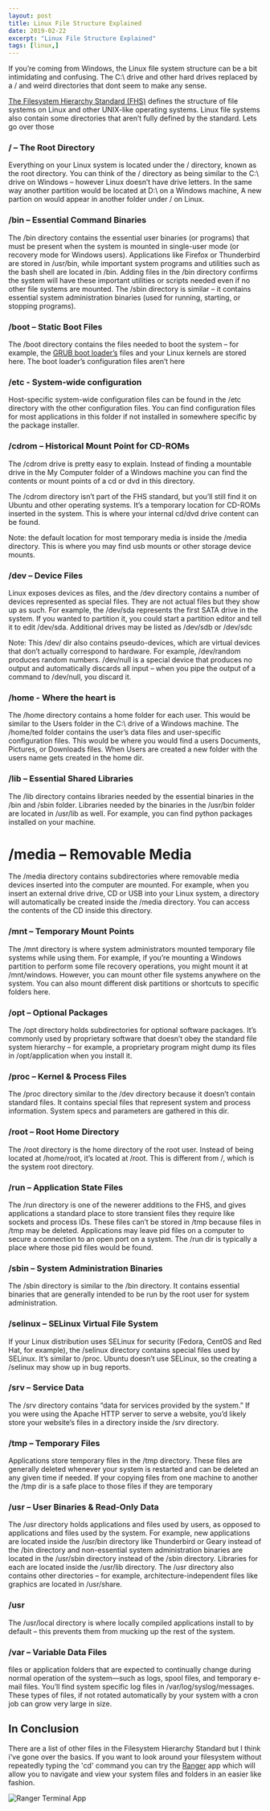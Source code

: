 ```yaml
---
layout: post
title: Linux File Structure Explained
date: 2019-02-22
excerpt: "Linux File Structure Explained"
tags: [linux,]
---
```


If you’re coming from Windows, the Linux file system structure can be a bit intimidating and confusing. The C:\ drive and other hard drives replaced by a / and weird directories that dont seem to make any sense.

[The Filesystem Hierarchy Standard (FHS)](https://en.wikipedia.org/wiki/Filesystem_Hierarchy_Standard) defines the structure of file systems on Linux and other UNIX-like operating systems. Linux file systems also contain some directories that aren’t fully defined by the standard. Lets go over those

### / – The Root Directory
Everything on your Linux system is located under the / directory, known as the root directory. You can think of the / directory as being similar to the C:\ drive on Windows – however Linux doesn’t have drive letters. In the same way another partition would be located at D:\ on a Windows machine, A new partion on would appear in another folder under / on Linux.

### /bin – Essential Command Binaries
The /bin directory contains the essential user binaries (or programs) that must be present when the system is mounted in single-user mode (or recovery mode for Windows users). Applications like Firefox or Thunderbird are stored in /usr/bin, while important system programs and utilities such as the bash shell are located in /bin. Adding files in the /bin directory confirms the system will have these important utilities or scripts needed even if no other file systems are mounted. The /sbin directory is similar – it contains essential system administration binaries (used for running, starting, or stopping programs).

### /boot – Static Boot Files
The /boot directory contains the files needed to boot the system – for example, the [GRUB boot loader’s]((https://www.gnu.org/software/grub/)) files and your Linux kernels are stored here. The boot loader’s configuration files aren’t here

### /etc - System-wide configuration
Host-specific system-wide configuration files can be found in the /etc directory with the other configuration files.
You can find configuration files for most applications
in this folder if not installed in somewhere specific by the package installer.

### /cdrom – Historical Mount Point for CD-ROMs
The /cdrom drive is pretty easy to explain. Instead of finding a mountable drive in the My Computer folder of a Windows machine you can find the contents or mount points of a cd or dvd in this directory.

The /cdrom directory isn’t part of the FHS standard, but you’ll still find it on Ubuntu and other operating systems. It’s a temporary location for CD-ROMs inserted in the system. This is where your internal cd/dvd drive content can be found.

Note: the default location for most temporary media is inside the /media directory. This is where you may find usb mounts or other storage device mounts.

### /dev – Device Files
Linux exposes devices as files, and the /dev directory contains a number of devices represented as special files. They are not actual files but they show up as such. For example, the /dev/sda represents the first SATA drive in the system. If you wanted to partition it, you could start a partition editor and tell it to edit /dev/sda.
Additional drives may be listed as /dev/sdb or /dev/sdc

Note: This /dev/ dir also contains pseudo-devices, which are virtual devices that don’t actually correspond to hardware. For example, /dev/random produces random numbers. /dev/null is a special device that produces no output and automatically discards all input – when you pipe the output of a command to /dev/null, you discard it.

### /home - Where the heart is
The /home directory contains a home folder for each user. This would be similar to the Users folder in the C:\ drive of a Windows machine. The /home/ted folder contains the user’s data files and user-specific configuration files. This would be where you would find a users Documents, Pictures, or Downloads files. When Users are created a new folder with the users name gets created in the home dir.

### /lib – Essential Shared Libraries
The /lib directory contains libraries needed by the essential binaries in the /bin and /sbin folder. Libraries needed by the binaries in the /usr/bin folder are located in /usr/lib as well. For example, you can find python packages installed on your machine.

# /media – Removable Media
The /media directory contains subdirectories where removable media devices inserted into the computer are mounted. For example, when you insert an external drive drive, CD or USB into your Linux system, a directory will automatically be created inside the /media directory. You can access the contents of the CD inside this directory.

### /mnt – Temporary Mount Points
The /mnt directory is where system administrators mounted temporary file systems while using them. For example, if you’re mounting a Windows partition to perform some file recovery operations, you might mount it at /mnt/windows. However, you can mount other file systems anywhere on the system. You can also mount different disk partitions or shortcuts to specific folders here.

### /opt – Optional Packages
The /opt directory holds subdirectories for optional software packages. It’s commonly used by proprietary software that doesn’t obey the standard file system hierarchy – for example, a proprietary program might dump its files in /opt/application when you install it.

### /proc – Kernel & Process Files
The /proc directory similar to the /dev directory because it doesn’t contain standard files. It contains special files that represent system and process information.
System specs and parameters are gathered in this dir.

### /root – Root Home Directory
The /root directory is the home directory of the root user. Instead of being located at /home/root, it’s located at /root. This is different from /, which is the system root directory.

### /run – Application State Files
The /run directory is one of the newerer additions to the FHS, and gives applications a standard place to store transient files they require like sockets and process IDs. These files can’t be stored in /tmp because files in /tmp may be deleted. Applications may leave pid files on a computer to secure a connection to an open port on a system. The /run dir is typically a place where those pid files would be found.

### /sbin – System Administration Binaries
The /sbin directory is similar to the /bin directory. It contains essential binaries that are generally intended to be run by the root user for system administration.


### /selinux – SELinux Virtual File System
If your Linux distribution uses SELinux for security (Fedora, CentOS and Red Hat, for example), the /selinux directory contains special files used by SELinux. It’s similar to /proc. Ubuntu doesn’t use SELinux, so the creating a /selinux may show up in bug reports.

### /srv – Service Data
The /srv directory contains “data for services provided by the system.” If you were using the Apache HTTP server to serve a website, you’d likely store your website’s files in a directory inside the /srv directory.

### /tmp – Temporary Files
Applications store temporary files in the /tmp directory. These files are generally deleted whenever your system is restarted and can be deleted an any given time if needed.
If your copying files from one machine to another the /tmp dir is a safe place to those files if they are temporary

### /usr – User Binaries & Read-Only Data
The /usr directory holds applications and files used by users, as opposed to applications and files used by the system. For example, new applications are located inside the /usr/bin directory like Thunderbird or Geary instead of the /bin directory and non-essential system administration binaries are located in the /usr/sbin directory instead of the /sbin directory. Libraries for each are located inside the /usr/lib directory. The /usr directory also contains other directories – for example, architecture-independent files like graphics are located in /usr/share.

### /usr
The /usr/local directory is where locally compiled applications install to by default – this prevents them from mucking up the rest of the system.

### /var – Variable Data Files
files or application folders that are expected to continually change during normal operation of the system—such as logs, spool files, and temporary e-mail files. You’ll find system specific log files in /var/log/syslog/messages. These types of files, if not rotated automatically by your system with a cron job can grow very large in size.

## In Conclusion
There are a list of other files in the Filesystem Hierarchy Standard but I think i've gone over the basics. If you want to look around your filesystem without repeatedly typing the 'cd' command you can try the [Ranger](https://github.com/ranger/ranger) app which will allow you to navigate and view your system files and folders in an easier like fashion.

![Ranger Terminal App](/assets/img/blog/ranger-terminal.png)

